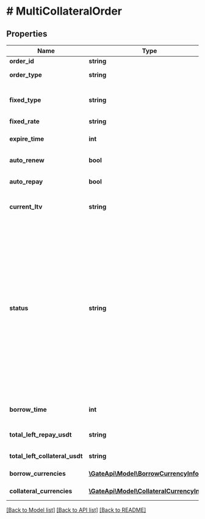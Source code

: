 # # MultiCollateralOrder

## Properties

Name | Type | Description | Notes
------------ | ------------- | ------------- | -------------
**order_id** | **string** | Order ID. | [optional] 
**order_type** | **string** | current - current, fixed - fixed. | [optional] 
**fixed_type** | **string** | Fixed interest rate loan periods: 7d - 7 days, 30d - 30 days. | [optional] 
**fixed_rate** | **string** | Fixed interest rate. | [optional] 
**expire_time** | **int** | Expiration time, timestamp, unit in seconds. | [optional] 
**auto_renew** | **bool** | Fixed interest rate, automatic renewal. | [optional] 
**auto_repay** | **bool** | Fixed interest rate, automatic repayment. | [optional] 
**current_ltv** | **string** | The current collateralization rate. | [optional] 
**status** | **string** | Order status: - initial: Initial state after placing the order - collateral_deducted: Collateral deduction successful - collateral_returning: Loan failed - Collateral return pending - lent: Loan successful - repaying: Repayment in progress - liquidating: Liquidation in progress - finished: Order completed - closed_liquidated: Liquidation and repayment completed | [optional] 
**borrow_time** | **int** | Borrowing time, timestamp in seconds. | [optional] 
**total_left_repay_usdt** | **string** | Value of Left repay amount converted in USDT. | [optional] 
**total_left_collateral_usdt** | **string** | Value of Collateral amount in USDT. | [optional] 
**borrow_currencies** | [**\GateApi\Model\BorrowCurrencyInfo[]**](BorrowCurrencyInfo.md) | Borrowing Currency List. | [optional] 
**collateral_currencies** | [**\GateApi\Model\CollateralCurrencyInfo[]**](CollateralCurrencyInfo.md) | Collateral Currency List. | [optional] 

[[Back to Model list]](../../README.md#documentation-for-models) [[Back to API list]](../../README.md#documentation-for-api-endpoints) [[Back to README]](../../README.md)
